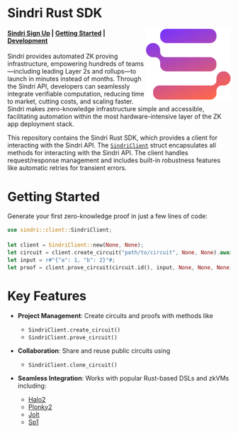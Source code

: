 # Sindri Rust SDK

<img src="./.github/assets/sindri-gradient-logo.webp" height="160" align="right"/>

#### [Sindri Sign Up](https://sindri.app/signup) | [Getting Started](#getting-started) | [Development](scripts/README.md)

Sindri provides automated ZK proving infrastructure, empowering hundreds of teams—including leading Layer 2s and rollups—to launch in minutes instead of months.
Through the Sindri API, developers can seamlessly integrate verifiable computation, reducing time to market, cutting costs, and scaling faster.
Sindri makes zero-knowledge infrastructure simple and accessible, facilitating automation within the most hardware-intensive layer of the ZK app deployment stack.

This repository contains the Sindri Rust SDK, which provides a client for interacting with the Sindri API.
The [`SindriClient`](./sindri/src/client.rs) struct encapsulates all methods for interacting with the Sindri API.
The client handles request/response management and includes built-in robustness features like automatic retries for transient errors.

# Getting Started

Generate your first zero-knowledge proof in just a few lines of code:

 ```rust
 use sindri::client::SindriClient;

 let client = SindriClient::new(None, None);
 let circuit = client.create_circuit("path/to/circuit", None, None).await?;
 let input = r#"{"a": 1, "b": 2}"#;
 let proof = client.prove_circuit(circuit.id(), input, None, None, None).await?;
 ```

 # Key Features

- **Project Management**: Create circuits and proofs with methods like
  * `SindriClient.create_circuit()`
  * `SindriClient.prove_circuit()`

- **Collaboration**: Share and reuse public circuits using
  * `SindriClient.clone_circuit()`

- **Seamless Integration**: Works with popular Rust-based DSLs and zkVMs including:
  * [Halo2](https://github.com/axiom-crypto/halo2-lib)
  * [Plonky2](https://github.com/0xPolygonZero/plonky2)
  * [Jolt](https://github.com/a16z/jolt)
  * [Sp1](https://github.com/succinctlabs/sp1)
